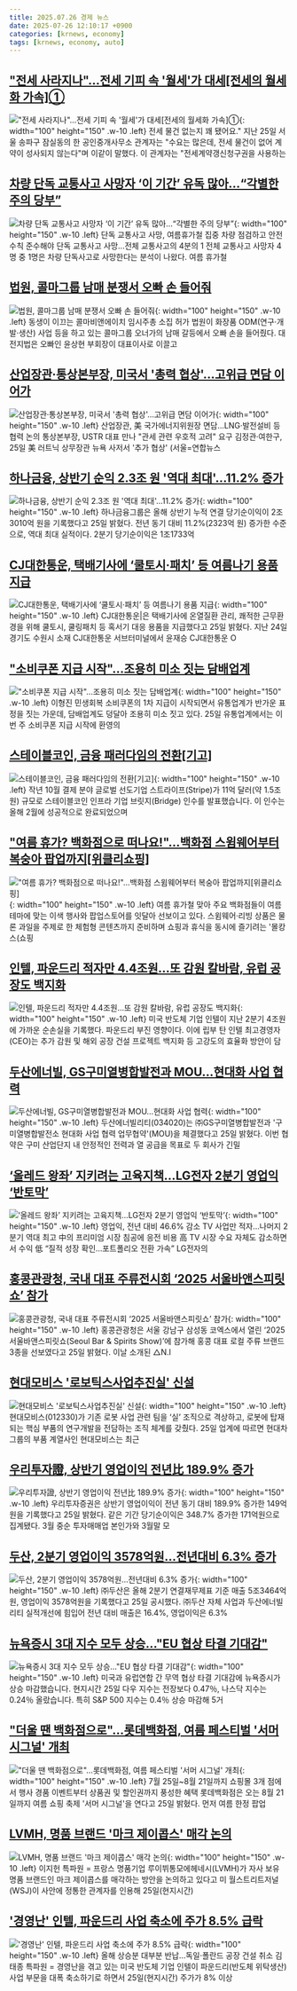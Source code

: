 ```yaml
---
title: 2025.07.26 경제 뉴스
date: 2025-07-26 12:10:17 +0900
categories: [krnews, economy]
tags: [krnews, economy, auto]
---
```

## ["전세 사라지나"…전세 기피 속 '월세'가 대세[전세의 월세화 가속]①](https://n.news.naver.com/mnews/article/003/0013385999)

!["전세 사라지나"…전세 기피 속 '월세'가 대세[전세의 월세화 가속]①](https://mimgnews.pstatic.net/image/origin/003/2025/07/26/13385999.jpg?type=nf220_150){: width="100" height="150" .w-10 .left}
전세 물건 없는지 꽤 됐어요." 지난 25일 서울 송파구 잠실동의 한 공인중개사무소 관계자는 "수요는 많은데, 전세 물건이 없어 계약이 성사되지 않는다"며 이같이 말했다. 이 관계자는 "전세계약갱신청구권을 사용하는

## [차량 단독 교통사고 사망자 ‘이 기간’ 유독 많아…“각별한 주의 당부”](https://n.news.naver.com/mnews/article/009/0005531437)

![차량 단독 교통사고 사망자 ‘이 기간’ 유독 많아…“각별한 주의 당부”](https://mimgnews.pstatic.net/image/origin/009/2025/07/26/5531437.jpg?type=nf220_150){: width="100" height="150" .w-10 .left}
단독 교통사고 사망, 여름휴가철 집중 차량 점검하고 안전 수칙 준수해야 단독 교통사고 사망...전체 교통사고의 4분의 1 전체 교통사고 사망자 4명 중 1명은 차량 단독사고로 사망한다는 분석이 나왔다. 여름 휴가철

## [법원, 콜마그룹 남매 분쟁서 오빠 손 들어줘](https://n.news.naver.com/mnews/article/023/0003919411)

![법원, 콜마그룹 남매 분쟁서 오빠 손 들어줘](https://mimgnews.pstatic.net/image/origin/023/2025/07/25/3919411.jpg?type=nf220_150){: width="100" height="150" .w-10 .left}
동생이 이끄는 콜마비앤에이치 임시주총 소집 허가 법원이 화장품 ODM(연구·개발·생산) 사업 등을 하고 있는 콜마그룹 오너가의 남매 갈등에서 오빠 손을 들어줬다. 대전지법은 오빠인 윤상현 부회장이 대표이사로 이끌고

## [산업장관·통상본부장, 미국서 '총력 협상'…고위급 면담 이어가](https://n.news.naver.com/mnews/article/001/0015530822)

![산업장관·통상본부장, 미국서 '총력 협상'…고위급 면담 이어가](https://mimgnews.pstatic.net/image/origin/001/2025/07/25/15530822.jpg?type=nf220_150){: width="100" height="150" .w-10 .left}
산업장관, 美 국가에너지위원장 면담…LNG·발전설비 등 협력 논의 통상본부장, USTR 대표 만나 "관세 관련 우호적 고려" 요구 김정관·여한구, 25일 美 러트닉 상무장관 뉴욕 사저서 '추가 협상' (서울=연합뉴스

## [하나금융, 상반기 순익 2.3조 원 '역대 최대'…11.2% 증가](https://n.news.naver.com/mnews/article/421/0008392797)

![하나금융, 상반기 순익 2.3조 원 '역대 최대'…11.2% 증가](https://mimgnews.pstatic.net/image/origin/421/2025/07/25/8392797.jpg?type=nf220_150){: width="100" height="150" .w-10 .left}
하나금융그룹은 올해 상반기 누적 연결 당기순이익이 2조 3010억 원을 기록했다고 25일 밝혔다. 전년 동기 대비 11.2%(2323억 원) 증가한 수준으로, 역대 최대 실적이다. 2분기 당기순이익은 1조1733억

## [CJ대한통운, 택배기사에 ‘쿨토시·패치’ 등 여름나기 용품 지급](https://n.news.naver.com/mnews/article/022/0004054744)

![CJ대한통운, 택배기사에 ‘쿨토시·패치’ 등 여름나기 용품 지급](https://mimgnews.pstatic.net/image/origin/022/2025/07/25/4054744.jpg?type=nf220_150){: width="100" height="150" .w-10 .left}
CJ대한통운|은 택배기사에 온열질환 관리, 쾌적한 근무환경을 위해 쿨토시, 쿨링패치 등 혹서기 대응 용품을 지급했다고 25일 밝혔다. 지난 24일 경기도 수원시 소재 CJ대한통운 서브터미널에서 윤재승 CJ대한통운 O

## ["소비쿠폰 지급 시작"…조용히 미소 짓는 담배업계](https://n.news.naver.com/mnews/article/421/0008391567)

!["소비쿠폰 지급 시작"…조용히 미소 짓는 담배업계](https://mimgnews.pstatic.net/image/origin/421/2025/07/25/8391567.jpg?type=nf220_150){: width="100" height="150" .w-10 .left}
이형진 민생회복 소비쿠폰의 1차 지급이 시작되면서 유통업계가 반가운 표정을 짓는 가운데, 담배업계도 덩달아 조용히 미소 짓고 있다. 25일 유통업계에서는 이번 주 소비쿠폰 지급 시작에 환영의

## [스테이블코인, 금융 패러다임의 전환[기고]](https://n.news.naver.com/mnews/article/009/0005531211)

![스테이블코인, 금융 패러다임의 전환[기고]](https://mimgnews.pstatic.net/image/origin/009/2025/07/25/5531211.jpg?type=nf220_150){: width="100" height="150" .w-10 .left}
작년 10월 결제 분야 글로벌 선도기업 스트라이프(Stripe)가 11억 달러(약 1.5조원) 규모로 스테이블코인 인프라 기업 브릿지(Bridge) 인수를 발표했습니다. 이 인수는 올해 2월에 성공적으로 완료되었으며

## ["여름 휴가? 백화점으로 떠나요!"…백화점 스윔웨어부터 복숭아 팝업까지[위클리쇼핑]](https://n.news.naver.com/mnews/article/003/0013385997)

!["여름 휴가? 백화점으로 떠나요!"…백화점 스윔웨어부터 복숭아 팝업까지[위클리쇼핑]](https://mimgnews.pstatic.net/image/origin/003/2025/07/26/13385997.jpg?type=nf220_150){: width="100" height="150" .w-10 .left}
여름 휴가철 맞아 주요 백화점들이 여름 테마에 맞는 이색 행사와 팝업스토어를 잇달아 선보이고 있다. 스윔웨어·리빙 상품은 물론 과일을 주제로 한 체험형 콘텐츠까지 준비하며 쇼핑과 휴식을 동시에 즐기려는 '몰캉스(쇼핑

## [인텔, 파운드리 적자만 4.4조원...또 감원 칼바람, 유럽 공장도 백지화](https://n.news.naver.com/mnews/article/025/0003457738)

![인텔, 파운드리 적자만 4.4조원...또 감원 칼바람, 유럽 공장도 백지화](https://mimgnews.pstatic.net/image/origin/025/2025/07/25/3457738.jpg?type=nf220_150){: width="100" height="150" .w-10 .left}
미국 반도체 기업 인텔이 지난 2분기 4조원에 가까운 순손실을 기록했다. 파운드리 부진 영향이다. 이에 립부 탄 인텔 최고경영자(CEO)는 추가 감원 및 해외 공장 건설 프로젝트 백지화 등 고강도의 효율화 방안이 담

## [두산에너빌, GS구미열병합발전과 MOU…현대화 사업 협력](https://n.news.naver.com/mnews/article/421/0008392706)

![두산에너빌, GS구미열병합발전과 MOU…현대화 사업 협력](https://mimgnews.pstatic.net/image/origin/421/2025/07/25/8392706.jpg?type=nf220_150){: width="100" height="150" .w-10 .left}
두산에너빌리티(034020)는 ㈜GS구미열병합발전과 '구미열병합발전소 현대화 사업 협력 업무협약'(MOU)을 체결했다고 25일 밝혔다. 이번 협약은 구미 산업단지 내 안정적인 전력과 열 공급을 목표로 두 회사가 긴밀

## [‘올레드 왕좌’ 지키려는 고육지책…LG전자 2분기 영업익 ‘반토막’](https://n.news.naver.com/mnews/article/022/0004054864)

![‘올레드 왕좌’ 지키려는 고육지책…LG전자 2분기 영업익 ‘반토막’](https://mimgnews.pstatic.net/image/origin/022/2025/07/26/4054864.jpg?type=nf220_150){: width="100" height="150" .w-10 .left}
영업익, 전년 대비 46.6% 감소 TV 사업만 적자…나머지 2분기 역대 최고 中의 프리미엄 시장 침공에 응전 비용 高 TV 시장 수요 자체도 감소하면서 수익 低 “질적 성장 확인…포트폴리오 전환 가속” LG전자의

## [홍콩관광청, 국내 대표 주류전시회 ‘2025 서울바앤스피릿쇼’ 참가](https://n.news.naver.com/mnews/article/009/0005531200)

![홍콩관광청, 국내 대표 주류전시회 ‘2025 서울바앤스피릿쇼’ 참가](https://mimgnews.pstatic.net/image/origin/009/2025/07/25/5531200.jpg?type=nf220_150){: width="100" height="150" .w-10 .left}
홍콩관광청은 서울 강남구 삼성동 코엑스에서 열린 ‘2025 서울바앤스피릿쇼(Seoul Bar & Spirits Show)’에 참가해 홍콩 대표 로컬 주류 브랜드 3종을 선보였다고 25일 밝혔다. 이날 소개된 △N.I

## [현대모비스 '로보틱스사업추진실' 신설](https://n.news.naver.com/mnews/article/018/0006073993)

![현대모비스 '로보틱스사업추진실' 신설](https://mimgnews.pstatic.net/image/origin/018/2025/07/25/6073993.jpg?type=nf220_150){: width="100" height="150" .w-10 .left}
현대모비스(012330)가 기존 로봇 사업 관련 팀을 ‘실’ 조직으로 격상하고, 로봇에 탑재되는 핵심 부품의 연구개발을 전담하는 조직 체계를 갖췄다. 25일 업계에 따르면 현대차그룹의 부품 계열사인 현대모비스는 최근

## [우리투자證, 상반기 영업이익 전년比 189.9% 증가](https://n.news.naver.com/mnews/article/018/0006074184)

![우리투자證, 상반기 영업이익 전년比 189.9% 증가](https://mimgnews.pstatic.net/image/origin/018/2025/07/25/6074184.jpg?type=nf220_150){: width="100" height="150" .w-10 .left}
우리투자증권은 상반기 영업이익이 전년 동기 대비 189.9% 증가한 149억원을 기록했다고 25일 밝혔다. 같은 기간 당기순이익은 348.7% 증가한 171억원으로 집계됐다. 3월 중순 투자매매업 본인가와 3월말 모

## [두산, 2분기 영업이익 3578억원…전년대비 6.3% 증가](https://n.news.naver.com/mnews/article/417/0001091580)

![두산, 2분기 영업이익 3578억원…전년대비 6.3% 증가](https://mimgnews.pstatic.net/image/origin/417/2025/07/25/1091580.jpg?type=nf220_150){: width="100" height="150" .w-10 .left}
㈜두산은 올해 2분기 연결재무제표 기준 매출 5조3464억원, 영업이익 3578억원을 기록했다고 25일 공시했다. ㈜두산 자체 사업과 두산에너빌리티 실적개선에 힘입어 전년 대비 매출은 16.4%, 영업이익은 6.3%

## [뉴욕증시 3대 지수 모두 상승…"EU 협상 타결 기대감"](https://n.news.naver.com/mnews/article/422/0000764127)

![뉴욕증시 3대 지수 모두 상승…"EU 협상 타결 기대감"](https://mimgnews.pstatic.net/image/origin/422/2025/07/26/764127.jpg?type=nf220_150){: width="100" height="150" .w-10 .left}
미국과 유럽연합 간 무역 협상 타결 기대감에 뉴욕증시가 상승 마감했습니다. 현지시간 25일 다우 지수는 전장보다 0.47％, 나스닥 지수는 0.24％ 올랐습니다. 특히 S&P 500 지수는 0.4％ 상승 마감해 5거

## ["더울 땐 백화점으로"…롯데백화점, 여름 페스티벌 '서머 시그널' 개최](https://n.news.naver.com/mnews/article/629/0000410642)

!["더울 땐 백화점으로"…롯데백화점, 여름 페스티벌 '서머 시그널' 개최](https://mimgnews.pstatic.net/image/origin/629/2025/07/25/410642.jpg?type=nf220_150){: width="100" height="150" .w-10 .left}
7월 25일~8월 21일까지 쇼핑몰 3개 점에서 행사 경품 이벤트부터 상품권 및 할인권까지 풍성한 혜택 롯데백화점은 오는 8월 21일까지 여름 쇼핑 축제 '서머 시그널'을 연다고 25일 밝혔다. 먼저 여름 한정 팝업

## [LVMH, 명품 브랜드 '마크 제이콥스' 매각 논의](https://n.news.naver.com/mnews/article/001/0015530856)

![LVMH, 명품 브랜드 '마크 제이콥스' 매각 논의](https://mimgnews.pstatic.net/image/origin/001/2025/07/26/15530856.jpg?type=nf220_150){: width="100" height="150" .w-10 .left}
이지헌 특파원 = 프랑스 명품기업 루이뷔통모에헤네시(LVMH)가 자사 보유 명품 브랜드인 마크 제이콥스를 매각하는 방안을 논의하고 있다고 미 월스트리트저널(WSJ)이 사안에 정통한 관계자를 인용해 25일(현지시간)

## ['경영난' 인텔, 파운드리 사업 축소에 주가 8.5% 급락](https://n.news.naver.com/mnews/article/001/0015530888)

!['경영난' 인텔, 파운드리 사업 축소에 주가 8.5% 급락](https://mimgnews.pstatic.net/image/origin/001/2025/07/26/15530888.jpg?type=nf220_150){: width="100" height="150" .w-10 .left}
올해 상승분 대부분 반납…독일·폴란드 공장 건설 취소 김태종 특파원 = 경영난을 겪고 있는 미국 반도체 기업 인텔이 파운드리(반도체 위탁생산) 사업 부문을 대폭 축소하기로 하면서 25일(현지시간) 주가가 8% 이상

